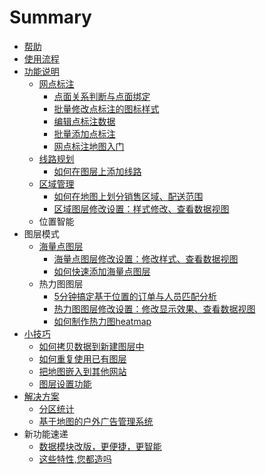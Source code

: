 # Summary

* [帮助](README.md)
* [使用流程](shi_yong_liu_cheng.md)
* [功能说明](chapter1.md)
   * [网点标注](网点标注|地图无忧—小百科)
       * [点面关系判断与点面绑定](dian_mian_guan_xi_pan_duan_yu_dian_mian_bang_ding.md)
       * [批量修改点标注的图标样式](pi_liang_xiu_gai_dian_biao_zhu_de_tu_biao_yang_shi.md)
       * [编辑点标注数据](bian_ji_dian_biao_zhu_shu_ju.md)
       * [批量添加点标注](pi_liang_tian_jia_dian_biao_zhu.md)
       * [网点标注地图入门](wang_dian_biao_zhu_di_tu_ru_men.md)
   * [线路规划](xian_lu_gui_hua.md)
       * [如何在图层上添加线路](ru_he_zai_tu_ceng_shang_tian_jia_xian_lu.md)
   * [区域管理](qu_yu_guan_li.md)
       * [如何在地图上划分销售区域、配送范围](ji_yu_wei_zhi_de_ding_dan_yu_ren_yuan_pi_pei_fen_xi.md)
       * [区域图层修改设置：样式修改、查看数据视图](qu_yu_tu_ceng_xiu_gai_she_zhi_ff1a_yang_shi_xiu_gai_3001_cha_kan_shu_ju_shi_tu.md)
   * 位置智能
* 图层模式
   * [海量点图层](hai_liang_dian_tu_ceng.md)
       * [海量点图层修改设置：修改样式、查看数据视图](hai_liang_dian_tu_ceng_xiu_gai_she_zhi_ff1a_xiu_gai_yang_shi_3001_cha_kan_shu_ju_shi_tu.md)
       * [如何快速添加海量点图层](ru_he_kuai_su_tian_jia_hai_liang_dian_tu_ceng.md)
   * 热力图图层
       * [5分钟搞定基于位置的订单与人员匹配分析](5fen_zhong_gao_ding_ji_yu_wei_zhi_de_ding_dan_yu_ren_yuan_pi_pei_fen_xi.md)
       * [热力图图层修改设置：修改显示效果、查看数据视图](re_li_tu_tu_ceng_xiu_gai_she_zhi_ff1a_xiu_gai_xian_shi_xiao_guo_3001_cha_kan_shu_ju_shi_tu.md)
       * [如何制作热力图heatmap](ru_he_zhi_zuo_re_li_tu_heatmap.md)
* [小技巧](xiao_ji_qiao.md)
   * [如何拷贝数据到新建图层中](ru_he_kao_bei_shu_ju_dao_xin_jian_tu_ceng_zhong.md)
   * [如何重复使用已有图层](ru_he_zhong_fu_shi_yong_yi_you_tu_ceng.md)
   * [把地图嵌入到其他网站](ba_di_tu_qian_ru_dao_qi_ta_wang_zhan.md)
   * [图层设置功能](tu_ceng_she_zhi_gong_neng.md)
* [解决方案](jie_jue_fang_an.md)
   * [分区统计](fen_qu_tong_ji.md)
   * [基于地图的户外广告管理系统](ji_yu_di_tu_de_hu_wai_guang_gao_guan_li_xi_tong.md)
* 新功能速递
   * [数据模块改版，更便捷，更智能](shu_ju_mo_kuai_gai_ban_ff0c_geng_bian_jie_ff0c_geng_zhi_neng.md)
   * [这些特性,您都造吗](zhe_xie_te_60272c_nin_du_zao_ma.md)

